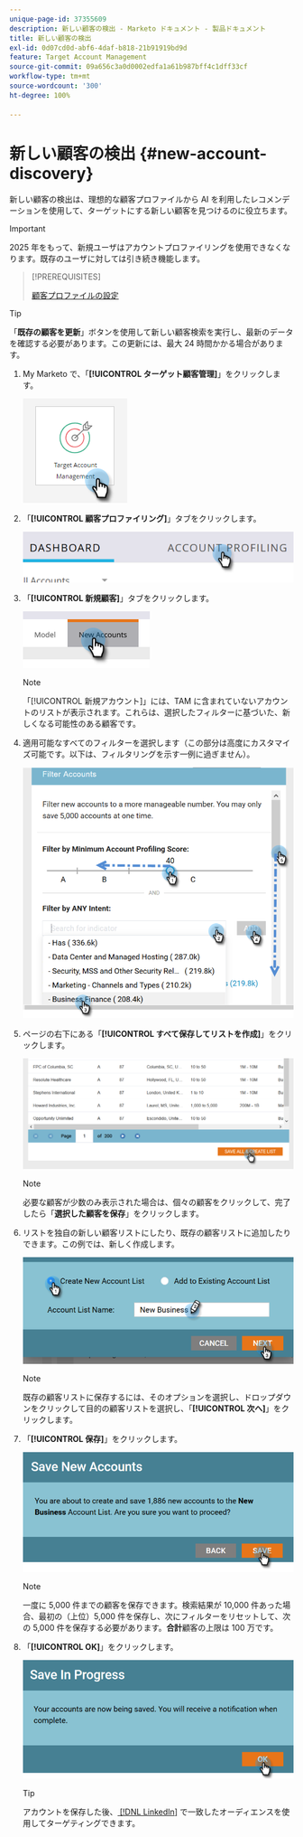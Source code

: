 ```yaml
---
unique-page-id: 37355609
description: 新しい顧客の検出 - Marketo ドキュメント - 製品ドキュメント
title: 新しい顧客の検出
exl-id: 0d07cd0d-abf6-4daf-b818-21b91919bd9d
feature: Target Account Management
source-git-commit: 09a656c3a0d0002edfa1a61b987bff4c1dff33cf
workflow-type: tm+mt
source-wordcount: '300'
ht-degree: 100%

---
```


# 新しい顧客の検出 {#new-account-discovery}

新しい顧客の検出は、理想的な顧客プロファイルから AI を利用したレコメンデーションを使用して、ターゲットにする新しい顧客を見つけるのに役立ちます。

>[!IMPORTANT]
>
>2025 年をもって、新規ユーザはアカウントプロファイリングを使用できなくなります。既存のユーザに対しては引き続き機能します。

>[!PREREQUISITES]
>
>[顧客プロファイルの設定](/help/marketo/product-docs/target-account-management/account-profiling/setting-up-account-profiling.md)

>[!TIP]
>
>「**既存の顧客を更新**」ボタンを使用して新しい顧客検索を実行し、最新のデータを確認する必要があります。この更新には、最大 24 時間かかる場合があります。

1. My Marketo で、「**[!UICONTROL ターゲット顧客管理]**」をクリックします。

   ![](assets/new-account-discovery-1.png)

1. 「**[!UICONTROL 顧客プロファイリング]**」タブをクリックします。

   ![](assets/two-2.png)

1. 「**[!UICONTROL 新規顧客]**」タブをクリックします。

   ![](assets/three-1.png)

   >[!NOTE]
   >
   >「[!UICONTROL 新規アカウント]」には、TAM に含まれていないアカウントのリストが表示されます。これらは、選択したフィルターに基づいた、新しくなる可能性のある顧客です。

1. 適用可能なすべてのフィルターを選択します（この部分は高度にカスタマイズ可能です。以下は、フィルタリングを示す一例に過ぎません）。

   ![](assets/four-1.png)

1. ページの右下にある「**[!UICONTROL すべて保存してリストを作成]**」をクリックします。

   ![](assets/five-1.png)

   >[!NOTE]
   >
   >必要な顧客が少数のみ表示された場合は、個々の顧客をクリックして、完了したら「**選択した顧客を保存**」をクリックします。

1. リストを独自の新しい顧客リストにしたり、既存の顧客リストに追加したりできます。この例では、新しく作成します。

   ![](assets/six-1.png)

   >[!NOTE]
   >
   >既存の顧客リストに保存するには、そのオプションを選択し、ドロップダウンをクリックして目的の顧客リストを選択し、「**[!UICONTROL 次へ]**」をクリックします。

1. 「**[!UICONTROL 保存]**」をクリックします。

   ![](assets/seven-1.png)

   >[!NOTE]
   >
   >一度に 5,000 件までの顧客を保存できます。検索結果が 10,000 件あった場合、最初の（上位）5,000 件を保存し、次にフィルターをリセットして、次の 5,000 件を保存する必要があります。**合計**&#x200B;顧客の上限は 100 万です。

1. 「**[!UICONTROL OK]**」をクリックします。

   ![](assets/eight.png)

   >[!TIP]
   >
   >アカウントを保存した後、[ [!DNL LinkedIn]](/help/marketo/product-docs/target-account-management/target/create-an-account-matched-audience-on-linkedin.md) で一致したオーディエンスを使用してターゲティングできます。
